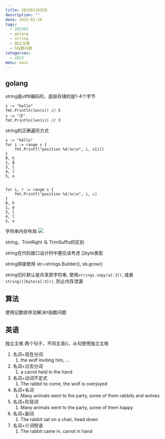 ```yaml
---
title: 20230116日志
description: ""
date: 2023-01-16
tags:
  - 202301
  - golang
  - string
  - 独立主格
  - h指数问题
categories:
  - 2023
menu: main
---
```


## golang

string是utf8编码的，底层存储的是1-4个字节

```golang
s := "hello"
fmt.Println(len(s)) // 5
s := "汉"
fmt.Println(len(s)) // 3
```

<!--more-->

string的正确遍历方式

```golang
s := "hêllo"
for i := range s {
    fmt.Printf("position %d:%c\n", i, s[i])
}
0, h
1, Ã
3, l
4, l
5, o


for i, r := range s {
    fmt.Printf("position %d:%c\n", i, c)
}
0, h
1, ê
3, l
4, l
5, o

```

字符串内存布局
![](/imgs/strings.png)

string，TrimRight 与 TrimSuffix的区别

string在代码接口设计时中更应该考虑 []byte类型

string拼接使用 sb:=strings.Builder(), sb.grow()

string切片默认是共享原字符串, 使用```strings.copy(a[:3])```, 或者 ```string([]byte(a[:3]))```, 防止内存泄漏

## 算法

使用记数排序法解决h指数问题

## 英语

独立主格
两个句子，不同主语()，从句使用独立主格

1. 名词+现在分词
   1. the wolf inviting him, ...
2. 名词+过去分词
   1. a carrot held in the hand
3. 名词+动词不定式
   1. The rabbit to come, the wolf is overjoyed
4. 名词+名词
   1. Many animals went to the party, some of them rabbits and wolves
5. 名词+形容词
   1. Many animals went to the party, some of them happy
6. 名词+副词
   1. The rabbit sat on a chair, head down
7. 名词+介词短语
   1. The rabbit came in, carrot in hand
